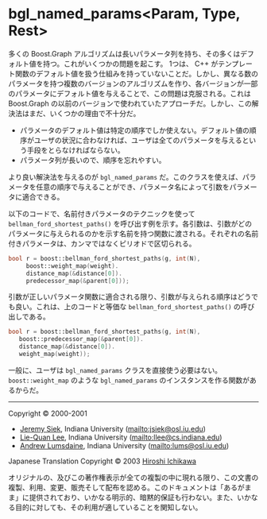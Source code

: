# bgl_named_params<Param, Type, Rest>
多くの Boost.Graph アルゴリズムは長いパラメータ列を持ち、その多くはデフォルト値を持つ。これがいくつかの問題を起こす。 1つは、 C++ がテンプレート関数のデフォルト値を扱う仕組みを持っていないことだ。しかし、異なる数のパラメータを持つ複数のバージョンのアルゴリズムを作り、各バージョンが一部のパラメータにデフォルト値を与えることで、この問題は克服される。これは Boost.Graph の以前のバージョンで使われていたアプローチだ。しかし、この解決法はまだ、いくつかの理由で不十分だ。

- パラメータのデフォルト値は特定の順序でしか使えない。デフォルト値の順序がユーザの状況に合わなければ、ユーザは全てのパラメータを与えるという手段をとらなければならない。
- パラメータ列が長いので、順序を忘れやすい。

より良い解決法を与えるのが `bgl_named_params` だ。このクラスを使えば、パラメータを任意の順序で与えることができ、パラメータ名によって引数をパラメータに適合できる。

以下のコードで、名前付きパラメータのテクニックを使って `bellman_ford_shortest_paths()` を呼び出す例を示す。各引数は、引数がどのパラメータに与えられるのかを示す名前を持つ関数に渡される。それぞれの名前付きパラメータは、カンマではなくピリオドで区切られる。

```cpp
bool r = boost::bellman_ford_shortest_paths(g, int(N), 
     boost::weight_map(weight).
     distance_map(&distance[0]).
     predecessor_map(&parent[0]));
```

引数が正しいパラメータ関数に適合される限り、引数が与えられる順序はどうでも良い。これは、上のコードと等価な `bellman_ford_shortest_paths()` の呼び出しである。

```cpp
bool r = boost::bellman_ford_shortest_paths(g, int(N), 
   boost::predecessor_map(&parent[0]).
   distance_map(&distance[0]).
   weight_map(weight));
```

一般に、ユーザは `bgl_named_params` クラスを直接使う必要はない。 `boost::weight_map` のような `bgl_named_params` のインスタンスを作る関数があるからだ。


***
Copyright © 2000-2001

- [Jeremy Siek](http://www.boost.org/doc/libs/1_31_0/people/jeremy_siek.htm), Indiana University (<mailto:jsiek@osl.iu.edu>)
- [Lie-Quan Lee](http://www.boost.org/doc/libs/1_31_0/people/liequan_lee.htm), Indiana University (<mailto:llee@cs.indiana.edu>)
- [Andrew Lumsdaine](http://www.osl.iu.edu/~lums), Indiana University (<mailto:lums@osl.iu.edu>)

Japanese Translation Copyright © 2003 [Hiroshi Ichikawa](mailto:gimite@mx12.freecom.ne.jp)

オリジナルの、及びこの著作権表示が全ての複製の中に現れる限り、この文書の複製、利用、変更、販売そして配布を認める。このドキュメントは「あるがまま」に提供されており、いかなる明示的、暗黙的保証も行わない。また、いかなる目的に対しても、その利用が適していることを関知しない。

